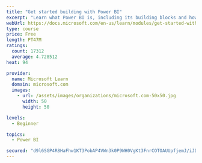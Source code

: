 ```yaml
---
title: "Get started building with Power BI"
excerpt: "Learn what Power BI is, including its building blocks and how they work together."
webUrl: https://docs.microsoft.com/en-us/learn/modules/get-started-with-power-bi/
type: course
price: Free
length: PT47M
ratings:
  count: 17312
  average: 4.728512
heat: 94

provider:
  name: Microsoft Learn
  domain: microsoft.com
  images:
    - url: /assets/images/organizations/microsoft.com-50x50.jpg
      width: 50
      height: 50

levels:
  - Beginner

topics:
  - Power BI

secured: "d9l6SGP4R8HaFhw1KT3PobAP4VWn3k0P9WH0VgKt3FnrCOTOAUUpfjemJ/iJDPyEWOipgVR+CCseNwTP5eMX+KzdMPFXeE4Rriw7k2TAEkS0QqgKOMrOGLTeaAYKgSYrj+gQ/zTIvmLO46C7O1ai2HnQH6iuVZD53Pnjr0iziZUINV0H9jMQDP75Okp/X2Y6EEYKPv8+L1yBvgXPEmUh2EXzR3W0+0WfjHPTYg4pj0XdT9Jma00Xu8gtuq8CP8v552k+OA1T3DeLbipt1OaYzfbUlP2ZZD9a5a3/BHIEStJhDC5EX0W6qjI9qPtFgFQI25pBhUjgU0xDdbVWU4bZRgkDPZKn6DIivUX96Up//WMk8Tr4lV2Rip0Gsq1CIRQakoe+0OAgfFIj6G6UxqOAZhGyhWy+sdX5mqnFeF9omRkgAtpAaG+qqD6qYTmUJ7PF;9YbegBaF6bkOBeQdBwjJJg=="
---
```


